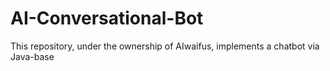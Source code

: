 # AI-Conversational-Bot
This repository, under the ownership of AIwaifus, implements a chatbot via Java-base